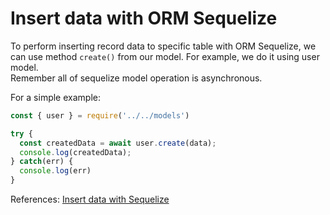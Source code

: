# Insert data with ORM Sequelize

To perform inserting record data to specific table with ORM Sequelize, we can use method `create()` from our model. For example, we do it using user model.  
Remember all of sequelize model operation is asynchronous.  

For a simple example:  
```javascript
const { user } = require('../../models')

try {
  const createdData = await user.create(data);
  console.log(createdData);
} catch(err) {
  console.log(err)
}
```  

References: [Insert data with Sequelize](https://sequelize.org/master/manual/model-querying-basics.html)